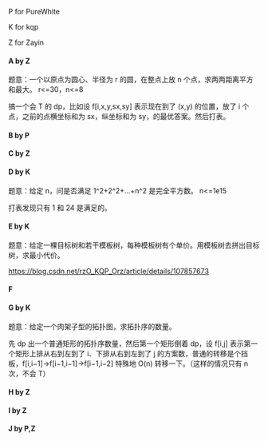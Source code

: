 P for PureWhite

K for kqp

Z for Zayin

#### A by Z

题意：一个以原点为圆心、半径为 r 的圆，在整点上放 n 个点，求两两距离平方和最大。 r<=30，n<=8

搞一个会 T 的 dp，比如设 f[i,x,y,sx,sy] 表示现在到了 (x,y) 的位置，放了 i 个点，之前的点横坐标和为 sx，纵坐标和为 sy，的最优答案。然后打表。

#### B by P

#### C by Z

#### D by K

题意：给定 n，问是否满足 1^2+2^2+...+n^2 是完全平方数。 n<=1e15

打表发现只有 1 和 24 是满足的。

#### E by K

题意：给定一棵目标树和若干模板树，每种模板树有个单价。用模板树去拼出目标树，求最小代价。

https://blog.csdn.net/rzO_KQP_Orz/article/details/107857673

#### F

#### G by K

题意：给定一个肉架子型的拓扑图，求拓扑序的数量。

先 dp 出一个普通矩形的拓扑序数量，然后第一个矩形倒着 dp，设 f[i,j] 表示第一个矩形上排从右到左到了 i、下排从右到左到了 j 的方案数，普通的转移是个挡板，f[i,i−1]→f[i−1,i−1]→f[i−1,i−2] 特殊地 O(n) 转移一下。（这样的情况只有 n 次，不会 T）

#### H by Z

#### I by Z

#### J by P,Z
